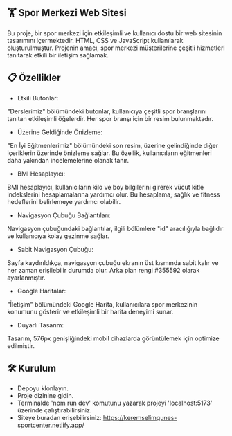 ## 🏋️ Spor Merkezi Web Sitesi
Bu proje, bir spor merkezi için etkileşimli ve kullanıcı dostu bir web sitesinin tasarımını içermektedir. HTML, CSS ve JavaScript kullanılarak oluşturulmuştur. Projenin amacı, spor merkezi müşterilerine çeşitli hizmetleri tanıtarak etkili bir iletişim sağlamak.

## 📋 Özellikler
* Etkili Butonlar:

"Derslerimiz" bölümündeki butonlar, kullanıcıya çeşitli spor branşlarını tanıtan etkileşimli öğelerdir. Her spor branşı için bir resim bulunmaktadır.

* Üzerine Geldiğinde Önizleme:

"En İyi Eğitmenlerimiz" bölümündeki son resim, üzerine gelindiğinde diğer içeriklerin üzerinde önizleme sağlar. Bu özellik, kullanıcıların eğitmenleri daha yakından incelemelerine olanak tanır.

* BMI Hesaplayıcı:

BMI hesaplayıcı, kullanıcıların kilo ve boy bilgilerini girerek vücut kitle indekslerini hesaplamalarına yardımcı olur. Bu hesaplama, sağlık ve fitness hedeflerini belirlemeye yardımcı olabilir.

* Navigasyon Çubuğu Bağlantıları:

Navigasyon çubuğundaki bağlantılar, ilgili bölümlere "id" aracılığıyla bağlıdır ve kullanıcıya kolay gezinme sağlar.

* Sabit Navigasyon Çubuğu:

Sayfa kaydırıldıkça, navigasyon çubuğu ekranın üst kısmında sabit kalır ve her zaman erişilebilir durumda olur. Arka plan rengi #355592 olarak ayarlanmıştır.

* Google Haritalar:

"İletişim" bölümündeki Google Harita, kullanıcılara spor merkezinin konumunu gösterir ve etkileşimli bir harita deneyimi sunar.

* Duyarlı Tasarım:

Tasarım, 576px genişliğindeki mobil cihazlarda görüntülemek için optimize edilmiştir.

## 🛠️ Kurulum
* Depoyu klonlayın.
* Proje dizinine gidin.
* Terminalde 'npm run dev' komutunu yazarak projeyi 'localhost:5173' üzerinde çalıştırabilirsiniz.
* Siteye buradan erişebilirsiniz: https://keremselimgunes-sportcenter.netlify.app/
